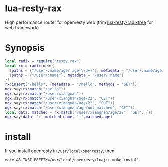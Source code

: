 # lua-resty-rax
High performance router for openresty web (trim [lua-resty-radixtree](https://github.com/api7/lua-resty-radixtree) for web framework)
# Synopsis
```lua
local radix = require("resty.rax")
local rx = radix.new({
  {paths = {"/user/:name/age/:age(\\d+)"}, metadata = "/user/:name/age/:age", methods = {'GET', 'POST'}},
  {paths = {"/user/:name"}, metadata = "/user/:name"}
})
rx:insert("/hello", {metadata = "/hello", methods = 'GET'})
ngx.say(rx:match("/hello"))
ngx.say(rx:match("/user/xiangnan"))
ngx.say(rx:match("/user/xiangnan/age/22", "GET"))
ngx.say(rx:match("/user/xiangnan/age/22", "PUT"))
ngx.say(rx:match("/user/xiangnan/age/not_matched", "GET"))
local data, matched = rx:match("/user/xiangnan/age/22", "GET", {})
ngx.say(data, ':',matched.name, ':',matched.age)
```
# install
If you install openresty in `/usr/local/openresty`, then:
```
make && INST_PREFIX=/usr/local/openresty/luajit make install
```
